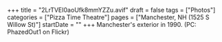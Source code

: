 +++
title = "2LrTVEI0aoUfk8mmYZZu.avif"
draft = false
tags = ["Photos"]
categories = ["Pizza Time Theatre"]
pages = ["Manchester, NH (1525 S Willow St)"]
startDate = ""
+++
Manchester's exterior in 1990. (PC: PhazedOut1 on Flickr)
